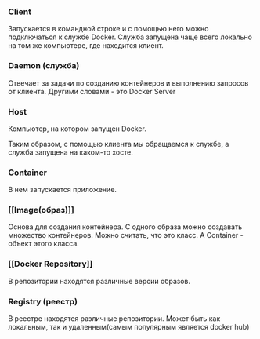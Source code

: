 ### Client
Запускается в командной строке и с помощью него можно подключаться к службе Docker. Служба запущена чаще всего локально на том же компьютере, где находится клиент.
### Daemon (служба)
Отвечает за задачи по созданию контейнеров и выполнению запросов от клиента. Другими словами - это Docker Server
### Host
Компьютер, на котором запущен Docker.

Таким образом, с помощью клиента мы обращаемся к службе, а служба запущена на каком-то хосте.
### Container
В нем запускается приложение.
### [[Image(образ)]]
Основа для создания контейнера. С одного образа можно создавать множество контейнеров. Можно считать, что это класс. А Container - объект этого класса.
### [[Docker Repository]]
В репозитории находятся различные версии образов.
### Registry (реестр)
В реестре находятся различные репозитории. Может быть как локальным, так и удаленным(самым популярным является docker hub)
